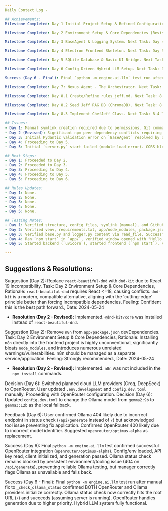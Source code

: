 ```yaml
---
Daily Context Log - 

## Achievements:
Milestone Completed: Day 1 Initial Project Setup & Refined Configuration. Next Task: Day 2 Environment Setup & Core Dependencies. Feeling: Foundation poured, blueprints look solid! Ready for tools. Date: 2024-05-24

Milestone Completed: Day 2 Environment Setup & Core Dependencies (Revised). Next Task: Day 3 BaseAgent & Logging System. Feeling: Finally resolved Day 2 dependency conflicts (DnD, ESLint). Ready to move forward definitively. Date: 2025-04-10

Milestone Completed: Day 3 BaseAgent & Logging System. Next Task: Day 4 Electron Frontend Skeleton. Feeling: Day 3 properly completed, tested, and approved. Rules adherence reinforced. Foundation feels solid. Date: 2025-04-10

Milestone Completed: Day 4 Electron Frontend Skeleton. Next Task: Day 5 SQLite Database & Basic UI Bridge. Feeling: Basic window is up! Seeing React render feels like progress. Ready for DB and bridge. Date: 2025-04-10

Milestone Completed: Day 5 SQLite Database & Basic UI Bridge. Next Task: Day 6 Config-Driven Hybrid LLM Setup. Feeling: Good progress, DB created and bridge works after fixing initial issues. Ready for core AI logic. Date: 2025-04-10

Milestone Completed: Day 6 Config-Driven Hybrid LLM Setup. Next Task: Day 7 Nexus Agent - The Orchestrator. Feeling: LLM system is operational! The manual fix for Ollama status check was necessary but successful. Ready for Nexus. Date: 2025-04-11

Success (Day 6 - Final): Final `python -m engine.ai.llm` test run after manual fix to `_check_ollama_status` confirmed BOTH OpenRouter and Ollama providers initialize correctly. Ollama status check now correctly hits the root URL (`/`) and succeeds (assuming server is running). OpenRouter handles generation due to higher priority. Hybrid LLM system fully functional.

Milestone Completed: Day 7: Nexus Agent - The Orchestrator. Next Task: Day 8 Build Chef Jeff (Main Chat Agent). Feeling: Satisfied after debugging Nexus init/LLM call issues. Ready for Jeff. Date: 2025-04-11

Milestone Completed: Day 8.1 Create/Refine rules_jeff.md. Next Task: 8.2 Seed Jeff RAG DB. Feeling: Confident Jeff's rules are well-defined now using Agent_Details.md. Date: 2025-04-11

Milestone Completed: Day 8.2 Seed Jeff RAG DB (ChromaDB). Next Task: 8.3 Implement Jeff Class. Feeling: Good progress, RAG DB seeded with ChromaDB after troubleshooting. Date: 2025-04-11

Milestone Completed: Day 8.3 Implement ChefJeff Class. Next Task: 8.4 Test Jeff Class. Feeling: Jeff class structure implemented, ready for testing. Date: 2025-04-11

## Issues:
- Day 1: Manual symlink creation required due to permissions. Git commands needed step-by-step execution initially.
- Day 2 (Revised): Significant npm peer dependency conflicts requiring `--legacy-peer-deps`. Incompatibility of `eslint-config-airbnb` with ESLint v9.
- Day 3: Initial Pydantic validation error on `BaseAgent` resolved by declaring field. Minor PowerShell errors during testing related to `| cat` piping, but Python scripts executed successfully.
- Day 4: Proceeding to Day 5.
- Day 5: Initial `server.py` start failed (module load error). CORS blocked initial fetch. `dreamer.db` not created initially due to missing instantiation. Electron Security Warning logged for later.

## Next Steps:
- Day 1: Proceeded to Day 2.
- Day 2: Proceeded to Day 3.
- Day 3: Proceeding to Day 4.
- Day 4: Proceeding to Day 5.
- Day 5: Proceeding to Day 6.

## Rules Updates:
- Day 1: None.
- Day 2: None.
- Day 3: None.
- Day 4: None.
- Day 5: None.

## Testing Notes:
- Day 1: Verified structure, config files, symlink (manual), and GitHub commit.
- Day 2: Verified venv, requirements.txt, app/node_modules, package.json/lock, eslint.config.mjs. Confirmed n8n exclusion. Manual Git commit needed due to earlier failed installs.
- Day 3: Verified base.py and logger.py content via read_file. Successfully executed `python -m engine.core.logger` and `python -m engine.agents.base` test blocks.
- Day 4: Ran `npm start` in `app/`, verified window opened with "Hello from DreamerAI!" message. Checked DevTools console for preload message and errors (none found). Closed app.
- Day 5: Started backend (`uvicorn`), started frontend (`npm start`). Verified backend connection message in UI and DevTools console. Verified `dreamer.db` file creation. Stopped both processes.

---
```


## Suggestions & Resolutions:

Suggestion (Day 2): Replace `react-beautiful-dnd` with `dnd-kit` due to React 19 incompatibility. Task: Day 2 Environment Setup & Core Dependencies, Rationale: `react-beautiful-dnd` requires React <=18, causing conflicts. `dnd-kit` is a modern, compatible alternative, aligning with the 'cutting-edge' principle better than forcing incompatible dependencies. Feeling: Confident this is the best path forward., Date: 2024-05-24
*   **Resolution (Day 2 - Revised):** Implemented. `@dnd-kit/core` was installed instead of `react-beautiful-dnd`.

Suggestion (Day 2): Remove `n8n` from `app/package.json` devDependencies. Task: Day 2 Environment Setup & Core Dependencies, Rationale: Installing `n8n` directly into the frontend project is highly unconventional, significantly bloats `node_modules`, and introduces numerous unrelated warnings/vulnerabilities. n8n should be managed as a separate service/application. Feeling: Strongly recommended., Date: 2024-05-24
*   **Resolution (Day 2 - Revised):** Implemented. `n8n` was not included in the `npm install` commands.

Decision (Day 6): Switched planned cloud LLM providers (Groq, DeepSeek) to OpenRouter. User updated `.env.development` and `config.dev.toml` manually. Proceeding with OpenRouter configuration.
Decision (Day 6): Updated `config.dev.toml` to change the Ollama model from `gemma2:9b` to `gemma3:12b` as the local fallback.

Feedback (Day 6): User confirmed Ollama 404 likely due to incorrect endpoint in status check (`/api/generate` instead of `/`) but acknowledged tool issue preventing fix application. Confirmed OpenRouter 400 likely due to incorrect model identifier. Suggested `openrouter/optimus-alpha` as replacement.

Success (Day 6): Final `python -m engine.ai.llm` test confirmed successful OpenRouter integration (`openrouter/optimus-alpha`). Config/env loaded, API key read, client initialized, and generation passed. Ollama status check remains blocked by persistent environment/tooling issue (404 on `/api/generate`), preventing reliable Ollama testing, but manager correctly flags Ollama as unavailable and falls back.

Success (Day 6 - Final): Final `python -m engine.ai.llm` test run after manual fix to `_check_ollama_status` confirmed BOTH OpenRouter and Ollama providers initialize correctly. Ollama status check now correctly hits the root URL (`/`) and succeeds (assuming server is running). OpenRouter handles generation due to higher priority. Hybrid LLM system fully functional.